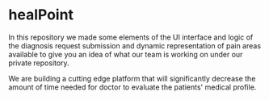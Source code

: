 # healPoint
In this repository we made some elements of the UI interface and logic of the diagnosis request submission and dynamic  representation of pain areas available to give you an idea of what our team is working on under our private repository.

We are building a cutting edge platform that will significantly decrease the amount of time needed for doctor to evaluate the patients' medical profile.

